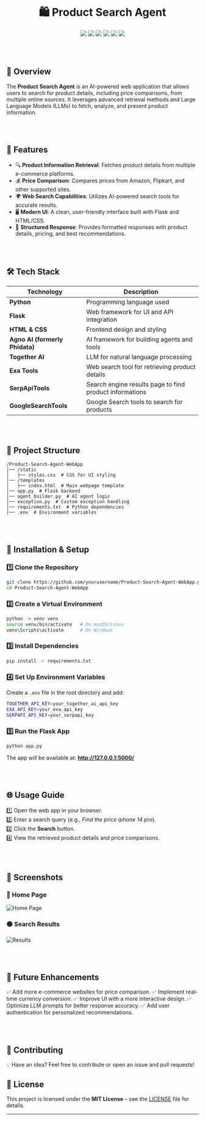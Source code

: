 <h1 align="center">🛍️ Product Search Agent</h1>


<p align="center">
  <img src="https://img.shields.io/badge/Python-3776AB?style=for-the-badge&logo=python&logoColor=black&labelColor=white&color=red">
  <img src="https://img.shields.io/badge/Agno-FF9800?style=for-the-badge&logo=agnosystems&logoColor=black&labelColor=white&color=blue">
  <img src="https://img.shields.io/badge/TogetherAI-A142F4?style=for-the-badge&labelColor=black&color=yellow">
  <img src="https://img.shields.io/badge/Flask-000000?style=for-the-badge&logo=flask&logoColor=black&labelColor=white&color=purple">
  <img src="https://img.shields.io/badge/HTML-E44D26?style=for-the-badge&logo=html5&logoColor=black&labelColor=white&color=green">
  <img src="https://img.shields.io/badge/CSS-663399?style=for-the-badge&logo=CSS&logoColor=black&labelColor=white&color=orange">
</p>

<br><br>

## 📌 Overview
The **Product Search Agent** is an AI-powered web application that allows users to search for product details, including price comparisons, from multiple online sources. It leverages advanced retrieval methods and Large Language Models (LLMs) to fetch, analyze, and present product information.

<br><br>

## 🌟 Features
- 🔍 **Product Information Retrieval**: Fetches product details from multiple e-commerce platforms.
- 💰 **Price Comparison**: Compares prices from Amazon, Flipkart, and other supported sites.
- 🌍 **Web Search Capabilities**: Utilizes AI-powered search tools for accurate results.
- 🖥 **Modern UI**: A clean, user-friendly interface built with Flask and HTML/CSS.
- 📄 **Structured Response**: Provides formatted responses with product details, pricing, and best recommendations.

<br><br>

## 🛠 Tech Stack
| Technology | Description |
|------------|-------------|
| **Python** | Programming language used  |
| **Flask** | Web framework for UI and API integration |
| **HTML & CSS** | Frontend design and styling |
| **Agno AI (formerly Phidata)** | AI framework for building agents and tools |
| **Together AI** | LLM for natural language processing |
| **Exa Tools** | Web search tool for retrieving product details |
| **SerpApiTools** | Search engine results page to find product informations |
| **GoogleSearchTools** | Google Search tools to search for products |

<br><br>

## 📂 Project Structure
```
/Product-Search-Agent-WebApp
│── /static
│   ├── styles.css  # CSS for UI styling
│── /templates
│   ├── index.html  # Main webpage template
│── app.py  # Flask backend
│── agent_builder.py  # AI agent logic
│── exception.py  # Custom exception handling
│── requirements.txt  # Python dependencies
│── .env  # Environment variables
```

<br><br>

## 🚀 Installation & Setup

### 1️⃣ Clone the Repository
```sh
git clone https://github.com/yourusername/Product-Search-Agent-WebApp.git](https://github.com/Dhanush-Raj1/Product-Search-Agent-Project.git
cd Product-Search-Agent-WebApp
```

### 2️⃣ Create a Virtual Environment
```sh
python -m venv venv
source venv/bin/activate   # On macOS/Linux
venv\Scripts\activate      # On Windows
```

### 3️⃣ Install Dependencies
```sh
pip install -r requirements.txt
```

### 4️⃣ Set Up Environment Variables
Create a `.env` file in the root directory and add:
```sh
TOGETHER_API_KEY=your_together_ai_api_key
EXA_API_KEY=your_exa_api_key
SERPAPI_API_KEY=your_serpapi_key
```

### 5️⃣ Run the Flask App
```sh
python app.py
```

The app will be available at: **http://127.0.0.1:5000/**

<br><br>

## 🌐 Usage Guide  
1️⃣ Open the web app in your browser.  
2️⃣ Enter a search query (e.g., *Find the price iphone 14 pro*).  
3️⃣ Click the **Search** button.  
4️⃣ View the retrieved product details and price comparisons.  

<br><br>

## 📸 Screenshots
### 🔵 Home Page
![Home Page](https://via.placeholder.com/800x400.png?text=Product+Search+Agent+Home)

### 🟢 Search Results
![Results](https://via.placeholder.com/800x400.png?text=Search+Results)

<br><br>

## 📌 Future Enhancements
✅ Add more e-commerce websites for price comparison.
✅ Implement real-time currency conversion.
✅ Improve UI with a more interactive design.
✅ Optimize LLM prompts for better response accuracy.
✅ Add user authentication for personalized recommendations.

<br><br>

## 🤝 Contributing
💡 Have an idea? Feel free to contribute or open an issue and pull requests! 

## 📄 License
This project is licensed under the **MIT License** – see the [LICENSE](LICENSE) file for details.

---
